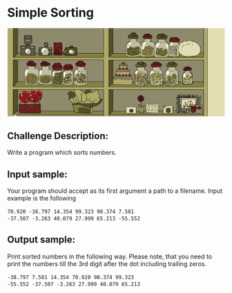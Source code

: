 # Simple Sorting

![Image](https://raw.githubusercontent.com/goggle/codeeval/master/easy/091_simple_sorting/simple_sorting.png)

## Challenge Description:

Write a program which sorts numbers.

## Input sample:

Your program should accept as its first argument a path to a filename. Input example is the following
```
70.920 -38.797 14.354 99.323 90.374 7.581
-37.507 -3.263 40.079 27.999 65.213 -55.552
```

## Output sample:

Print sorted numbers in the following way. Please note, that you need to print the numbers till the 3rd digit after the dot including trailing zeros.
```
-38.797 7.581 14.354 70.920 90.374 99.323
-55.552 -37.507 -3.263 27.999 40.079 65.213
```
